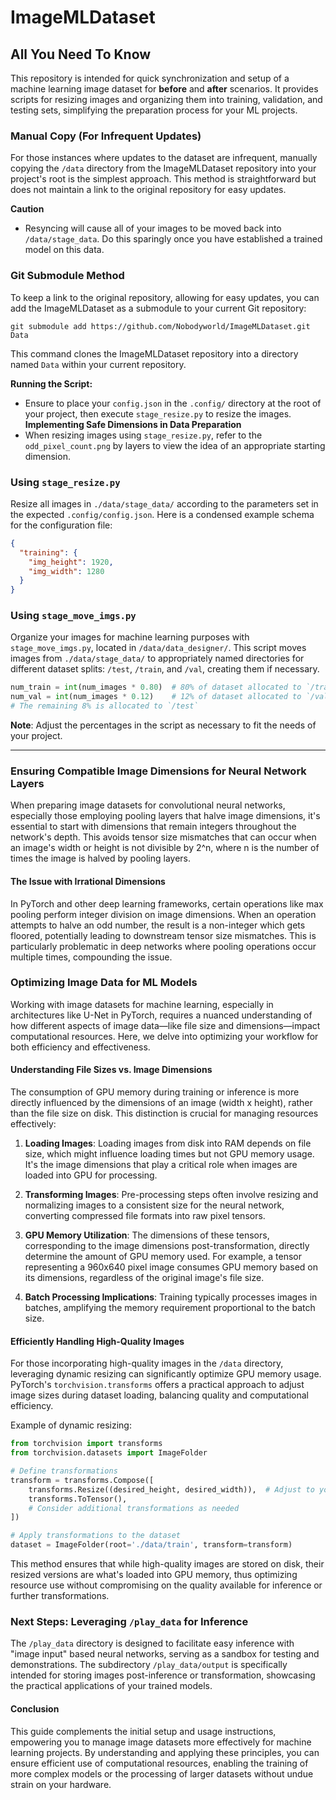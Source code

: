 # ImageMLDataset
## All You Need To Know
This repository is intended for quick synchronization and setup of a machine learning image dataset for **before** and **after** scenarios. It provides scripts for resizing images and organizing them into training, validation, and testing sets, simplifying the preparation process for your ML projects.

### Manual Copy (For Infrequent Updates)
For those instances where updates to the dataset are infrequent, manually copying the `/data` directory from the ImageMLDataset repository into your project's root is the simplest approach. This method is straightforward but does not maintain a link to the original repository for easy updates.

**Caution** 
- Resyncing will cause all of your images to be moved back into `/data/stage_data`. Do this sparingly once you have established a trained model on this data.

### Git Submodule Method
To keep a link to the original repository, allowing for easy updates, you can add the ImageMLDataset as a submodule to your current Git repository:
```git
git submodule add https://github.com/Nobodyworld/ImageMLDataset.git Data
```
This command clones the ImageMLDataset repository into a directory named `Data` within your current repository.


**Running the Script:**
- Ensure to place your `config.json` in the `.config/` directory at the root of your project, then execute `stage_resize.py` to resize the images.
**Implementing Safe Dimensions in Data Preparation**
- When resizing images using `stage_resize.py`, refer to the `odd_pixel_count.png` by layers to view the idea of an appropriate starting dimension. 

### Using `stage_resize.py`
Resize all images in `./data/stage_data/` according to the parameters set in the expected `.config/config.json`. Here is a condensed example schema for the configuration file:
```json
{
  "training": {
    "img_height": 1920,
    "img_width": 1280
  }
}
```

### Using `stage_move_imgs.py`
Organize your images for machine learning purposes with `stage_move_imgs.py`, located in `/data/data_designer/`. This script moves images from `./data/stage_data/` to appropriately named directories for different dataset splits: `/test`, `/train`, and `/val`, creating them if necessary.
```python
num_train = int(num_images * 0.80)  # 80% of dataset allocated to `/train`
num_val = int(num_images * 0.12)    # 12% of dataset allocated to `/val`
# The remaining 8% is allocated to `/test`
```
**Note**: Adjust the percentages in the script as necessary to fit the needs of your project.

---
### Ensuring Compatible Image Dimensions for Neural Network Layers

When preparing image datasets for convolutional neural networks, especially those employing pooling layers that halve image dimensions, it's essential to start with dimensions that remain integers throughout the network's depth. This avoids tensor size mismatches that can occur when an image's width or height is not divisible by 2^n, where n is the number of times the image is halved by pooling layers.

#### The Issue with Irrational Dimensions

In PyTorch and other deep learning frameworks, certain operations like max pooling perform integer division on image dimensions. When an operation attempts to halve an odd number, the result is a non-integer which gets floored, potentially leading to downstream tensor size mismatches. This is particularly problematic in deep networks where pooling operations occur multiple times, compounding the issue.

### Optimizing Image Data for ML Models

Working with image datasets for machine learning, especially in architectures like U-Net in PyTorch, requires a nuanced understanding of how different aspects of image data—like file size and dimensions—impact computational resources. Here, we delve into optimizing your workflow for both efficiency and effectiveness.

#### Understanding File Sizes vs. Image Dimensions

The consumption of GPU memory during training or inference is more directly influenced by the dimensions of an image (width x height), rather than the file size on disk. This distinction is crucial for managing resources effectively:

1. **Loading Images**: Loading images from disk into RAM depends on file size, which might influence loading times but not GPU memory usage. It's the image dimensions that play a critical role when images are loaded into GPU for processing.
   
2. **Transforming Images**: Pre-processing steps often involve resizing and normalizing images to a consistent size for the neural network, converting compressed file formats into raw pixel tensors.

3. **GPU Memory Utilization**: The dimensions of these tensors, corresponding to the image dimensions post-transformation, directly determine the amount of GPU memory used. For example, a tensor representing a 960x640 pixel image consumes GPU memory based on its dimensions, regardless of the original image's file size.

4. **Batch Processing Implications**: Training typically processes images in batches, amplifying the memory requirement proportional to the batch size.

#### Efficiently Handling High-Quality Images

For those incorporating high-quality images in the `/data` directory, leveraging dynamic resizing can significantly optimize GPU memory usage. PyTorch's `torchvision.transforms` offers a practical approach to adjust image sizes during dataset loading, balancing quality and computational efficiency.

Example of dynamic resizing:

```python
from torchvision import transforms
from torchvision.datasets import ImageFolder

# Define transformations
transform = transforms.Compose([
    transforms.Resize((desired_height, desired_width)),  # Adjust to your model's needs
    transforms.ToTensor(),
    # Consider additional transformations as needed
])

# Apply transformations to the dataset
dataset = ImageFolder(root='./data/train', transform=transform)
```

This method ensures that while high-quality images are stored on disk, their resized versions are what's loaded into GPU memory, thus optimizing resource use without compromising on the quality available for inference or further transformations.

### Next Steps: Leveraging `/play_data` for Inference

The `/play_data` directory is designed to facilitate easy inference with "image input" based neural networks, serving as a sandbox for testing and demonstrations. The subdirectory `/play_data/output` is specifically intended for storing images post-inference or transformation, showcasing the practical applications of your trained models.

#### Conclusion

This guide complements the initial setup and usage instructions, empowering you to manage image datasets more effectively for machine learning projects. By understanding and applying these principles, you can ensure efficient use of computational resources, enabling the training of more complex models or the processing of larger datasets without undue strain on your hardware.
